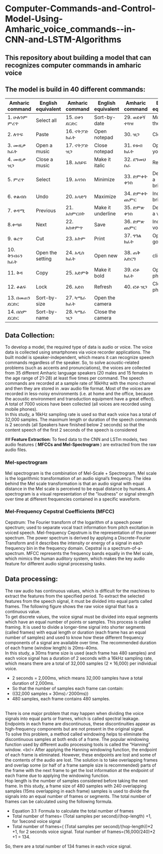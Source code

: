 # Computer-Commands-and-Control-Model-Using-Amharic_voice_commands--in-CNN-and-LSTM-Algorithms
## This repository about building a model that can recognizes computer commands in amharic voice
## The model is build in 40 different commands:
|  Amharic command | English equivalent  | Amharic command  |  English equivalent | Amharic command  |  English equivalent |
|---|---|---|---|---|---|
|  1.	ሁሉንም ምረጥ | Select all  | 15.	በቀን ደርድር	  | Sort-by-date   | 29. ወደቀኝ ተጓዝ  | Move to the right  |  
|  2.	ለጥፍ	 | Paste  | 16.	ኖትፓድ ክፈት  | 	Open notepad  | 30. ዝጋ	 | Close  |
|  3.	ሙዚቃ ክፈት	|  Open a music |  17.	ኖትፓድ ዝጋ  | 	Close notepad  | 31. ዩቱብ ክፈት  | Open youtube  |
|  4.	ሙዚቃ ዝጋ	| Close a music  |18.	አሰይፍ	  | Make it italic   | 32. ደግመህ ስራ  | Redo  |
|  5.	ምረጥ	| Select  |19.	አሳንስ  | Minimize   | 33. ድምቀት ቀንስ   |  Decrease a brightness |
|  6.	ቀልብስ	| Undo   | 20.	አሳድግ  | Maximize  | 34.	ድምቀት ጨምር  | Increase a brightness  |
|  7.	ቀዳሚ	 | Previous  | 21.	አስምርበት | Make it underline  | 35. ድምጽ ቀንስ  | Decrease a volume |
|  8.ቀጣይ	 | Next  | 22.	አስቀምጥ  | Save  | 36. ድምጽ ጨምር  | Increase a volume  |
|  9. ቁረጥ  | Cut |  23.	አትም	 | Print  |  37. ጎግል ክፈት |  Open a google |
|  10. ቅንብሩን ክፈት | Open the setting  |24.	አዲስ ክፈት   | 	Open new  | 38.	ጠቅ አድርግ  | click  |
|  11. ቅዳ  | Copy  | 25.	አድምቅ  | 	Make it bold  | 39. ፎቶ ክፈት  | Open a photo  |
|  12. ቆልፍ | Lock  | 26.	አድስ	  | Refresh  | 40. ፎቶ ዝጋ  | Close a photo  |
| 13. በመጠን ደርድር  | Sort-by-size  | 27.	ካሜራ ክፈት  | 	Open the camera  |   |   |
|  14. በስም ደርድር  |Sort-by-name   | 28.	ካሜራ ዝጋ  | Close the camera  |   |   |

## <b>Data Collection:</b>
To develop a model, the required type of data is audio or voice. The voice data is collected using smartphones via voice recorder applications. The built model is speaker-independent, which means it can recognize speech commands regardless of the speaker. So, to solve acoustic-related problems (such as accents and pronunciations), the voices are collected from 35 different Amharic language speakers (20 males and 15 females in the age range of 21-28) at least five times per command. The speech commands are recorded at a sample rate of 16kHhz with the mono channel and then they are stored in .wav audio file format. Most of the voices are recorded in less-noisy environments (i.e. at home and the office, because the acoustic environment and transduction equipment have a great effect). A total of 7000 voices have been collected (all voices are recorded using mobile phones).
<br>
In this study, a 16kHz sampling rate is used so that each voice has a total of 32,000 samples. The maximum length or duration of the speech commands is 2 seconds (all Speakers have finished below 2 seconds) so that the content speech of the first 2 seconds of the speech is considered

##<b> Feature Extraction: </b>
To feed data to the CNN and LSTm models, two audio features ( <b> MFCCs and Mel-Spectrogram </b>) are extracted from the raw audio files.
### Mel-spectrogram
Mel spectrogram is the combination of Mel-Scale + Spectrogram, Mel scale is the logarithmic transformation of an audio signal’s frequency. The idea behind the Mel scale transformation is that an audio signal with equal distance in the Mel scale is perceived to be equal distance by humans. A spectrogram is a visual representation of the "loudness" or signal strength over time at different frequencies contained in a specific waveform.
### Mel-Frequency Cepstral Coefficients (MFCC)
Cepstrum: The Fourier transform of the logarithm of a speech power spectrum; used to separate vocal tract information from pitch excitation in voiced speech. Mel-frequency Cepstrum is the representation of the power spectrum. The power spectrum is derived by applying a Discrete-Fourier Transform and it describes the intensity or energy of a signal in each frequency bin in the frequency domain. Cepstral is a spectrum-of-a-spectrum. MFCC represents the frequency bands equally in the Mel scale, which mimics the human auditory system, which makes the key audio feature for different audio signal processing tasks.

## <b> Data processing:</b>
The raw audio has continuous values, which is difficult for the machines to extract the features from the specified period. To extract the selected features from the speech signal, it must be divided into equal parts called frames. The following figure shows the raw voice signal that has a continuous value.
<br>
To get discrete values, the voice signal must be divided into equal segments which have an equal number of points or samples. This process is called framing. It is used to divide a longer-time signal into shorter segments (called frames) with equal length or duration (each frame has an equal number of samples) and used to know how these different frequency components of a signal are available over time. The recommended duration of each frame (window length) is 20ms-40ms.
<br>
In this study, a 30ms frame size is used (each frame has 480 samples) and each voice signal has a duration of 2 seconds with a 16kHz sampling rate, which means there are a total of 32,000 samples (2 × 16,000) per individual voice. <ul>
       <li> 2 seconds = 2,000ms, which means 32,000 samples have a total duration of 2,000ms. </li>
       <li> So that the number of samples each frame can contain:</li>
        <li>((32,000 samples × 30ms) ∕ 2000ms)) </li>
        <li>480 samples, each frame contains 480 samples.</li>
        </ul>
        <br/>
There is one major problem that may happen when dividing the voice signals into equal parts or frames, which is called spectral leakage. Endpoints in each frame are discontinuous, these discontinuities appear as high-frequency components but are not present in the original signal.
<br>
To solve this problem, a method called windowing helps to eliminate the discontinuous samples at both ends of a frame. The popular windowing function used by different audio processing tools is called the “Hanning” window.
<br/<
After applying the Hanning windowing function, the endpoint of each frame is eliminated. However, these endpoints are lost and some of the contents of the audio are lost.
The solution is to take overlapping frames and overlap some (or half of a frame sample size is recommended) parts of the frame with the next frame to get the lost information at the endpoint of each frame due to applying the windowing function.
<br/>
Hop length is the number of samples considered before taking the next frame. In this study, a frame size of 480 samples with 240 overlapping samples (15ms overlapping in each frame) samples is used to divide the signals into an equal number of frames or segments. The total number of frames can be calculated using the following formula.
<ul>
 <li> Equation 3.1: Formula to calculate the total number of frames </li> 
 <li> Total number of frames=  (Total samples per second)/(hop-length)  +1, for 1second voice signal </li> 
 <li> Total number of frames=( (Total samples per second)/(hop-length))*2 +1, for 2 seconds voice signal.  Total number of frames=(16,000/240)*2 +1 = 134.  </li> 
</ul>

So, there are a total number of 134 frames in each voice signal.


